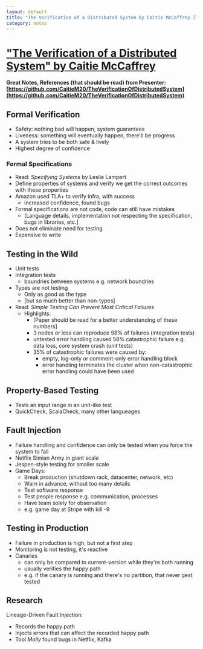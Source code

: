 ```yaml
---
layout: default
title: "The Verification of a Distributed System by Caitie McCaffrey [Talk]"
category: notes
---
```


# ["The Verification of a Distributed System" by Caitie McCaffrey ](https://youtu.be/kDh5BrqiGhI)

<b> Great Notes, References (that should be read) from Presenter: [https://github.com/CaitieM20/TheVerificationOfDistributedSystem](https://github.com/CaitieM20/TheVerificationOfDistributedSystem) </b>

## Formal Verification
- Safety: nothing bad will happen, system guarantees
- Liveness: something will eventually happen, there'll be progress
- A system tries to be both safe & lively 
- Highest degree of confidence

### Formal Specifications
- Read: <i>Specifying Systems</i> by Leslie Lampert
- Define properties of systems and verify we get the correct outcomes with these properties
- Amazon used TLA+ to verify infra, with success
    - increased confidence, found bugs
- Formal specifications are not code, code can still have mistakes
    - [Language details, implementation not respecting the specification, bugs in libraries, etc.]
- Does not eliminate need for testing
- Expensive to write

## Testing in the Wild
- Unit tests
- Integration tests
    - boundries between systems e.g. network boundries
- Types are not testing
    - Only as good as the type
    - [but so much better than non-types]
- Read: <i>Simple Testing Can Prevent Most Critical Failures</i>
    - Highlights:
        - [Paper should be read for a better understanding of these numbers]
        - 3 nodes or less can reproduce 98% of failures (integration tests)
        - untested error handling caused 58% catastrophic failure e.g. data loss, core system crash (unit tests)
        - 35% of catastrophic failures were caused by:
            - empty, log-only or comment-only error handling block
            - error handling terminates the cluster when non-catastrophic error handling could have been used

## Property-Based Testing
- Tests an input range in an unit-like test  
- QuickCheck, ScalaCheck, many other langueages
    
## Fault Injection
- Failure handling and confidence can only be tested when you force the system to fail
- Netflix Simian Army in giant scale
- Jespen-style testing for smaller scale
- Game Days:
    - Break production (shutdown rack, datacenter, network, etc)
    - Warn in advance, without too many details
    - Test software response 
    - Test people response e.g. communication, processes
    - Have team solely for observation
    - e.g. game day at Stripe with kill -9 

## Testing in Production
- Failure in production is high, but not a first step
- Monitoring is not testing, it's reactive
- Canaries
    - can only be compared to current-version while they're both running
    - usually verifies the happy path
    - e.g. if the canary is running and there's no partition, that never gest tested

## Research
Lineage-Driven Fault Injection:
- Records the happy path
- Injects errors that can affect the recorded happy path
- Tool <i> Molly </i> found bugs in Netflix, Kafka

